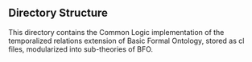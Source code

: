 ## Directory Structure 

This directory contains the Common Logic implementation of the temporalized relations extension of Basic Formal Ontology, stored as cl files, modularized into sub-theories of BFO. 